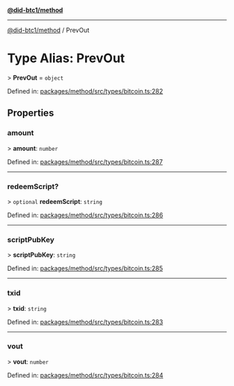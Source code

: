 [**@did-btc1/method**](../README.md)

***

[@did-btc1/method](../globals.md) / PrevOut

# Type Alias: PrevOut

&gt; **PrevOut** = `object`

Defined in: [packages/method/src/types/bitcoin.ts:282](https://github.com/dcdpr/did-btc1-js/blob/4ab6f9915d95beed9bc633644c9db1539395f512/packages/method/src/types/bitcoin.ts#L282)

## Properties

### amount

&gt; **amount**: `number`

Defined in: [packages/method/src/types/bitcoin.ts:287](https://github.com/dcdpr/did-btc1-js/blob/4ab6f9915d95beed9bc633644c9db1539395f512/packages/method/src/types/bitcoin.ts#L287)

***

### redeemScript?

&gt; `optional` **redeemScript**: `string`

Defined in: [packages/method/src/types/bitcoin.ts:286](https://github.com/dcdpr/did-btc1-js/blob/4ab6f9915d95beed9bc633644c9db1539395f512/packages/method/src/types/bitcoin.ts#L286)

***

### scriptPubKey

&gt; **scriptPubKey**: `string`

Defined in: [packages/method/src/types/bitcoin.ts:285](https://github.com/dcdpr/did-btc1-js/blob/4ab6f9915d95beed9bc633644c9db1539395f512/packages/method/src/types/bitcoin.ts#L285)

***

### txid

&gt; **txid**: `string`

Defined in: [packages/method/src/types/bitcoin.ts:283](https://github.com/dcdpr/did-btc1-js/blob/4ab6f9915d95beed9bc633644c9db1539395f512/packages/method/src/types/bitcoin.ts#L283)

***

### vout

&gt; **vout**: `number`

Defined in: [packages/method/src/types/bitcoin.ts:284](https://github.com/dcdpr/did-btc1-js/blob/4ab6f9915d95beed9bc633644c9db1539395f512/packages/method/src/types/bitcoin.ts#L284)
